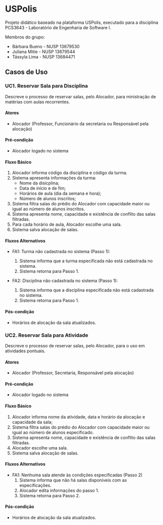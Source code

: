 # **USPolis**
Projeto didático baseado na plataforma USPolis, executado para a disciplina PCS3643 - Laboratório de Engenharia de Software I. 

Membros do grupo:
- Bárbara Bueno - NUSP 13679530
- Juliana Mitie - NUSP 13679544
- Tássyla Lima - NUSP 13684471

## **Casos de Uso**

### **UC1. Reservar Sala para Disciplina**

Descreve o processo de reservar salas, pelo Alocador, para ministração de matérias com aulas recorrentes.

#### **Atores**
- Alocador (Professor, Funcionário da secretaria ou Responsável pela alocação)

#### **Pré-condição** 
- Alocador logado no sistema 

#### **Fluxo Básico**
1. Alocador informa código da disciplina e código da turma.
2. Sistema apresenta informações da turma:
    - Nome da disicplina;
    - Data de início e de fim;
    - Horários de aula (dia da semana e hora);
    - Número de alunos inscritos;
3. Sistema filtra salas do prédio do Alocador com capacidade maior ou igual ao número de alunos inscritos. 
4. Sistema apresenta nome, capacidade e existência de conflito das salas filtradas.
5. Para cada horário de aula, Alocador escolhe uma sala.
6. Sistema salva alocação de salas.

#### **Fluxos Alternativos** 
- FA1: Turma não cadastrada no sistema (Passo 1):
    1. Sistema informa que a turma especificada não está cadastrada no sistema. 
    2. Sistema retorna para Passo 1.
   
- FA2: Disciplina não cadastrada no sistema (Passo 1):
    1. Sistema informa que a disciplina especificada não está cadastrada no sistema. 
    2. Sistema retorna para Passo 1.
#### **Pós-condição**
- Horários de alocação da sala atualizados. 


### **UC2. Reservar Sala para Atividade**

Descreve o processo de reservar salas, pelo Alocador, para o uso em atividades pontuais.

#### **Atores**
- Alocador (Professor, Secretaria, Responsável pela alocação)

#### **Pré-condição** 
- Alocador logado no sistema 

#### **Fluxo Básico**
1. Alocador informa nome da atividade, data e horário da alocação e capacidade da sala; 
2. Sistema filtra salas do prédio do Alocador com capacidade maior ou igual ao número de alunos especificado. 
3. Sistema apresenta nome, capacidade e existência de conflito das salas filtradas.
4. Alocador escolhe uma sala.
5. Sistema salva alocação de salas.

#### **Fluxos Alternativos** 
- FA1: Nenhuma sala atende às condições especificadas (Passo 2)
    1. Sistema informa que não há salas disponíveis com as especificações. 
    2. Alocador edita informações do passo 1.
    3. Sistema retorna para Passo 2.
    
#### **Pós-condição**
- Horários de alocação da sala atualizados. 
